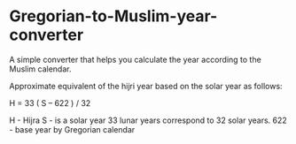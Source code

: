 # Gregorian-to-Muslim-year-converter
A simple converter that helps you calculate the year according to the Muslim calendar.

Approximate equivalent of the hijri year based on the solar year as follows:

H = 33 ( S – 622 ) / 32

H - Hijra
S - is a solar year
33 lunar years correspond to 32 solar years.
622 - base year by Gregorian calendar 
